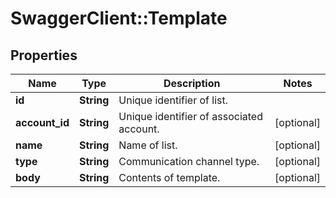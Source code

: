 # SwaggerClient::Template

## Properties
Name | Type | Description | Notes
------------ | ------------- | ------------- | -------------
**id** | **String** | Unique identifier of list. | 
**account_id** | **String** | Unique identifier of associated account. | [optional] 
**name** | **String** | Name of list. | [optional] 
**type** | **String** | Communication channel type. | [optional] 
**body** | **String** | Contents of template. | [optional] 


